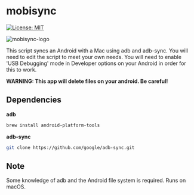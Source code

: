 # mobisync

[![License: MIT](https://img.shields.io/badge/License-MIT-red.svg)](https://opensource.org/licenses/MIT)

![mobisync-logo](https://gugulet.hu/site/wp-content/uploads/mobisync-logo-1200x600-1.png)

This script syncs an Android with a Mac using adb and adb-sync. You will need to edit the script to meet your own needs. You will need to enable 'USB Debugging' mode in Developer options on your Android in order for this to work.

**WARNING: This app will delete files on your android. Be careful!**

## Dependencies

**adb**

```bash
brew install android-platform-tools
```

**adb-sync**

```bash
git clone https://github.com/google/adb-sync.git
```

## Note

Some knowledge of adb and the Android file system is required. Runs on macOS.
